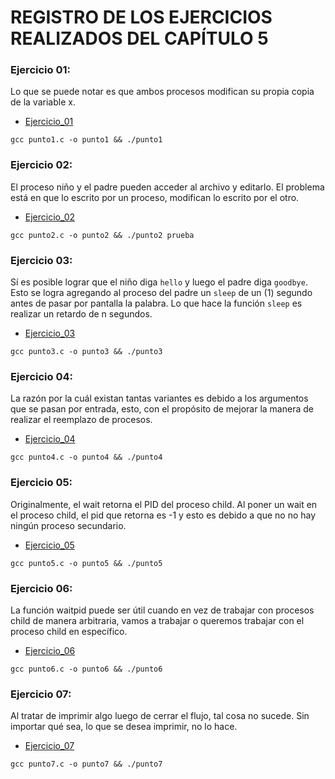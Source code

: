 # REGISTRO DE LOS EJERCICIOS REALIZADOS DEL CAPÍTULO 5

### Ejercicio 01:

Lo que se puede notar es que ambos procesos modifican su propia copia de la variable x.

* [Ejercicio_01](punto1.c)

```
gcc punto1.c -o punto1 && ./punto1
```

### Ejercicio 02:

El proceso niño y el padre pueden acceder al archivo y editarlo. El problema está en que lo escrito por un proceso, modifican lo escrito por el otro.

* [Ejercicio_02](punto2.c)

```
gcc punto2.c -o punto2 && ./punto2 prueba
```

### Ejercicio 03:

Sí es posible lograr que el niño diga `hello` y luego el padre diga `goodbye`. Esto se logra agregando al proceso del padre un `sleep` de un (1) segundo antes
de pasar por pantalla la palabra. Lo que hace la función `sleep` es realizar un retardo de n segundos.

* [Ejercicio_03](punto3.c)

```
gcc punto3.c -o punto3 && ./punto3
```

### Ejercicio 04:

La razón por la cuál existan tantas variantes es debido a los argumentos que se pasan por entrada, esto, con el propósito de mejorar la manera de realizar el reemplazo de procesos.

* [Ejercicio_04](punto4.c)

```
gcc punto4.c -o punto4 && ./punto4
```

### Ejercicio 05:

Originalmente, el wait retorna el PID del proceso child. Al poner un wait en el proceso child, el pid que retorna es -1 y esto es debido a que no no hay ningún proceso secundario.

* [Ejercicio_05](punto5.c)

```
gcc punto5.c -o punto5 && ./punto5
```

### Ejercicio 06:

La función waitpid puede ser útil cuando en vez de trabajar con procesos child de manera arbitraria, vamos a trabajar o queremos trabajar con el proceso child en específico.

* [Ejercicio_06](punto6.c)

```
gcc punto6.c -o punto6 && ./punto6
```

### Ejercicio 07:

Al tratar de imprimir algo luego de cerrar el flujo, tal cosa no sucede. Sin importar qué sea, lo que se desea imprimir, no lo hace.

* [Ejercicio_07](punto7.c)

```
gcc punto7.c -o punto7 && ./punto7
```
